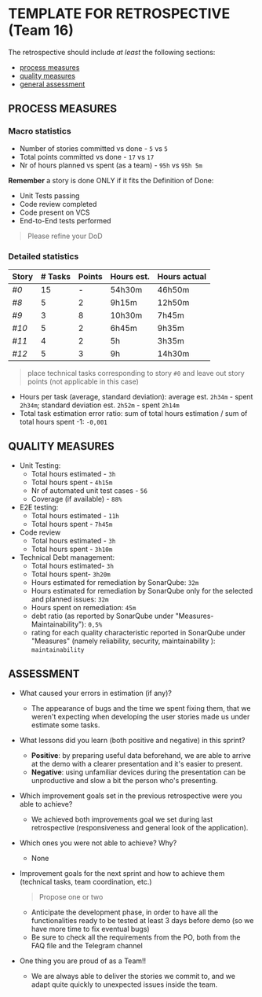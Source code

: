 TEMPLATE FOR RETROSPECTIVE (Team 16)
=====================================

The retrospective should include _at least_ the following
sections:

- [process measures](#process-measures)
- [quality measures](#quality-measures)
- [general assessment](#assessment)

## PROCESS MEASURES 

### Macro statistics

- Number of stories committed vs done - `5` vs `5`
- Total points committed vs done - `17` vs `17`
- Nr of hours planned vs spent (as a team) - `95h` vs `95h 5m`

**Remember**  a story is done ONLY if it fits the Definition of Done:
 
- Unit Tests passing
- Code review completed
- Code present on VCS
- End-to-End tests performed

> Please refine your DoD 

### Detailed statistics

| Story  | # Tasks | Points | Hours est. | Hours actual |
|--------|---------|--------|------------|--------------|
| _#0_   |    15     |    -   |     54h30m       |       46h50m       |
| _#8_   |    5     |    2   |      9h15m      |       12h50m       |
| _#9_   |    3     |    8   |      10h30m      |       7h45m       |
| _#10_   |    5     |    2   |       6h45m     |       9h35m       |
| _#11_   |    4     |    2   |      5h      |      3h35m        |
| _#12_   |    5     |    3   |      9h      |       14h30m       |


> place technical tasks corresponding to story `#0` and leave out story points (not applicable in this case)

- Hours per task (average, standard deviation): average est. `2h34m` - spent `2h34m`; standard deviation est. `2h52m` - spent `2h14m`
- Total task estimation error ratio: sum of total hours estimation / sum of total hours spent -1: `-0,001`

  
## QUALITY MEASURES 

- Unit Testing:
  - Total hours estimated - `3h` 
  - Total hours spent - `4h15m`
  - Nr of automated unit test cases - `56`
  - Coverage (if available) - `88%`
- E2E testing:
  - Total hours estimated - `11h`
  - Total hours spent - `7h45m`
- Code review 
  - Total hours estimated - `3h`
  - Total hours spent - `3h10m`
- Technical Debt management:
  - Total hours estimated- `3h`
  - Total hours spent- `3h20m`
  - Hours estimated for remediation by SonarQube: `32m`
  - Hours estimated for remediation by SonarQube only for the selected and planned issues: `32m` 
  - Hours spent on remediation: `45m` 
  - debt ratio (as reported by SonarQube under "Measures-Maintainability"): `0,5%`
  - rating for each quality characteristic reported in SonarQube under "Measures" (namely reliability, security, maintainability ): `maintainability`
  


## ASSESSMENT

- What caused your errors in estimation (if any)?
  - The appearance of bugs and the time we spent fixing them, that we weren't expecting when developing the user stories made us under estimate some tasks.
- What lessons did you learn (both positive and negative) in this sprint?
  - **Positive**: by preparing useful data beforehand, we are able to arrive at the demo with a clearer presentation and it's easier to present.
  - **Negative**: using unfamiliar devices during the presentation can be unproductive and slow a bit the person who's presenting.

- Which improvement goals set in the previous retrospective were you able to achieve? 
  - We achieved both improvements goal we set during last retrospective (responsiveness and general look of the application).
  
- Which ones you were not able to achieve? Why?
  - None

- Improvement goals for the next sprint and how to achieve them (technical tasks, team coordination, etc.)
  > Propose one or two
  - Anticipate the development phase, in order to have all the functionalities ready to be tested at least 3 days before demo (so we have more time to fix eventual bugs)
  - Be sure to check all the requirements from the PO, both from the FAQ file and the Telegram channel

- One thing you are proud of as a Team!!
  - We are always able to deliver the stories we commit to, and we adapt quite quickly to unexpected issues inside the team.